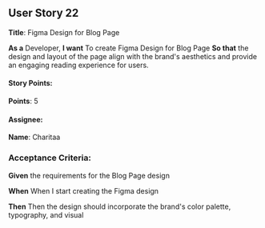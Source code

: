 ## User Story 22

**Title**: Figma Design for Blog Page

**As a** Developer, 
**I want**  To create Figma Design for Blog Page
**So that** the design and layout of the page align with the brand's aesthetics and provide an engaging reading experience for users.

#### Story Points: 
**Points**: 5

#### Assignee: 

**Name**: Charitaa 

### Acceptance Criteria: 

 **Given** the requirements for the Blog Page design
 
 **When** When I start creating the Figma design
     
 **Then** Then the design should incorporate the brand's color palette, typography, and visual 


